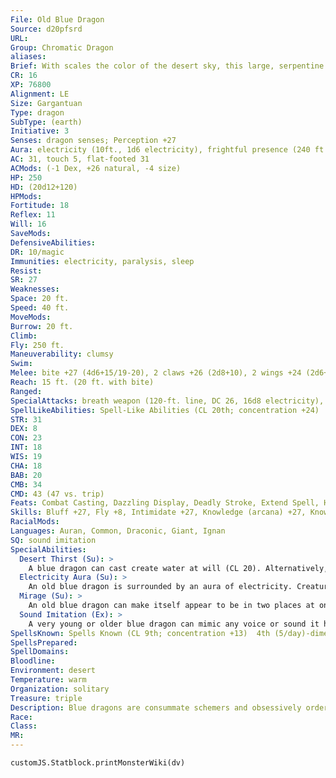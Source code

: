 ```yaml
---
File: Old Blue Dragon
Source: d20pfsrd
URL: 
Group: Chromatic Dragon
aliases: 
Brief: With scales the color of the desert sky, this large, serpentine dragon moves with an unsettling grace.
CR: 16
XP: 76800
Alignment: LE
Size: Gargantuan
Type: dragon
SubType: (earth)
Initiative: 3
Senses: dragon senses; Perception +27
Aura: electricity (10ft., 1d6 electricity), frightful presence (240 ft., DC 24)
AC: 31, touch 5, flat-footed 31
ACMods: (-1 Dex, +26 natural, -4 size)
HP: 250
HD: (20d12+120)
HPMods: 
Fortitude: 18
Reflex: 11
Will: 16
SaveMods: 
DefensiveAbilities: 
DR: 10/magic
Immunities: electricity, paralysis, sleep
Resist: 
SR: 27
Weaknesses: 
Space: 20 ft.
Speed: 40 ft.
MoveMods: 
Burrow: 20 ft.
Climb: 
Fly: 250 ft.
Maneuverability: clumsy
Swim: 
Melee: bite +27 (4d6+15/19-20), 2 claws +26 (2d8+10), 2 wings +24 (2d6+5), tail slap +24 (2d8+15)
Reach: 15 ft. (20 ft. with bite)
Ranged: 
SpecialAttacks: breath weapon (120-ft. line, DC 26, 16d8 electricity), crush (Medium creatures, DC 26, 4d6+15), desert thirst (DC 26), mirage, tail sweep (Small creatures, DC 26, 2d6+15)
SpellLikeAbilities: Spell-Like Abilities (CL 20th; concentration +24)  At will-ghost sound (DC 14), hallucinatory terrain (DC 18), minor image (DC 16), ventriloquism (DC 15)
STR: 31
DEX: 8
CON: 23
INT: 18
WIS: 19
CHA: 18
BAB: 20
CMB: 34
CMD: 43 (47 vs. trip)
Feats: Combat Casting, Dazzling Display, Deadly Stroke, Extend Spell, Hover, Improved Critical (bite), Improved Initiative, Multiattack, Shatter Defenses, Weapon Focus (bite)
Skills: Bluff +27, Fly +8, Intimidate +27, Knowledge (arcana) +27, Knowledge (geography) +27, Knowledge (local) +27, Perception +27, Spellcraft +27, Stealth +10, Survival +27
RacialMods: 
Languages: Auran, Common, Draconic, Giant, Ignan
SQ: sound imitation
SpecialAbilities:
  Desert Thirst (Su): >
    A blue dragon can cast create water at will (CL 20). Alternatively, it can destroy an equal amount of liquid in a 10-foot burst. Unattended liquids are instantly reduced to sand. Liquid-based magic items (such as potions) and items in a creature's possession must succeed on a Will save (DC 26) or be destroyed.
  Electricity Aura (Su): >
    An old blue dragon is surrounded by an aura of electricity. Creatures within 10 feet take 1d6 points of electricity damage at the beginning of the dragon's turn.
  Mirage (Su): >
    An old blue dragon can make itself appear to be in two places at once as a free action for 20 rounds per day. This ability functions as project image but the dragon can use its breath weapon through the mirage.
  Sound Imitation (Ex): >
    A very young or older blue dragon can mimic any voice or sound it has heard by making a successful Bluff check against a listener's Sense Motive check.
SpellsKnown: Spells Known (CL 9th; concentration +13)  4th (5/day)-dimension door, enervation  3rd (7/day)-dispel magic, haste, vampiric touch  2nd (7/day)-darkness, invisibility, resist energy, shatter  1st (7/day)-alarm, mage armor, shield, true strike, unseen servant  0 (at will)-arcane mark, bleed (DC 14), detect magic, light, mage hand, mending, read magic, resistance
SpellsPrepared: 
SpellDomains: 
Bloodline: 
Environment: desert
Temperature: warm
Organization: solitary
Treasure: triple
Description: Blue dragons are consummate schemers and obsessively orderly. In combat, blue dragons prefer to surprise foes if possible, and are not above retreating if the odds turn against them. They prefer to lair near those that they control, sometimes even within the confines of a city.
Race: 
Class: 
MR: 
---
```

```dataviewjs
customJS.Statblock.printMonsterWiki(dv)
```
